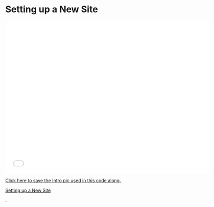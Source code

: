 # Setting up a New Site

<iframe width="640" height="480" src="//www.youtube.com/embed/i61lTJ6OpDE?rel=0&modestbranding=1" frameborder="0" allowfullscreen></iframe>

[Click here to save the Intro pic used in this code along.](http://ironboard-curriculum-content.s3.amazonaws.com/front-end/lab-assets/intro-pic.jpg)

<p><a href="https://www.youtube.com/watch?v=i61lTJ6OpDE">Setting up a New Site</a></p>.


